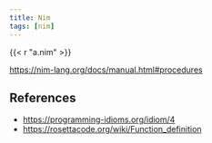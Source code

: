 ```yaml
---
title: Nim
tags: [nim]
---
```


{{< r "a.nim" >}}

<https://nim-lang.org/docs/manual.html#procedures>

## References

- <https://programming-idioms.org/idiom/4>
- <https://rosettacode.org/wiki/Function_definition>
